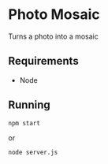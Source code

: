 # Photo Mosaic

Turns a photo into a mosaic

## Requirements

* Node

## Running

`npm start`

or 

`node server.js`

